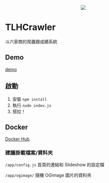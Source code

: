 <p align="center">
  <img src="https://i.imgur.com/U3n7Was.png">
</p>

# TLHCrawler
斗六家商的爬蟲跟成績系統
## Demo
[demo](https://tlhc.gnehs.net)
## 啟動
1. 安裝 `npm install`
2. 執行 `node index.js`
3. 搭拉！
## Docker
[Docker Hub](https://hub.docker.com/r/gnehs/tlhcrawler/)
### 建議掛載檔案/資料夾
`/app/config.js` 首頁的連結和 Slideshow 的設定檔

`/app/ogimage/` 隨機 OGimage 圖片的資料夾
